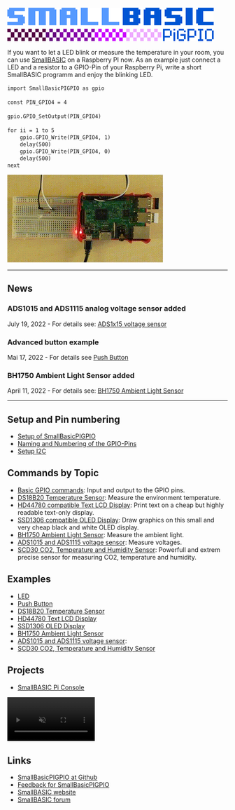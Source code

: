 ![Logo SmallBASICPiGPIO](./images/logo_smallbasicpigpio.png)

If you want to let a LED blink or measure the temperature in your room, you can use [SmallBASIC](https://smallbasic.github.io) on a Raspberry PI now. As an example just connect a LED and a resistor to a GPIO-Pin of your Raspberry Pi, write a short SmallBASIC programm and enjoy the blinking LED.

```basic
import SmallBasicPIGPIO as gpio

const PIN_GPIO4 = 4

gpio.GPIO_SetOutput(PIN_GPIO4)

for ii = 1 to 5
	gpio.GPIO_Write(PIN_GPIO4, 1)
	delay(500)
	gpio.GPIO_Write(PIN_GPIO4, 0)
	delay(500)
next
```
![Blinking LED](./images/blink.gif)

***
## News

### ADS1015 and ADS1115 analog voltage sensor added
July 19, 2022 - For details see: [ADS1x15 voltage sensor](./ads1x15.html)

### Advanced button example
Mai 17, 2022 - For details see [Push Button](./example_pushbutton.html)

### BH1750 Ambient Light Sensor added
April 11, 2022 - For details see: [BH1750 Ambient Light Sensor](./bh1750.html)
***

## Setup and Pin numbering

- [Setup of SmallBasicPIGPIO](./setup.html)
- [Naming and Numbering of the GPIO-Pins](./gpio_numbering.html)
- [Setup I2C](./setupi2c.html)

## Commands by Topic

- [Basic GPIO commands](./gpio.html): Input and output to the GPIO pins.
- [DS18B20 Temperature Sensor](./ds18b20.html): Measure the environment temperature.
- [HD44780 compatible Text LCD Display](./hd44780.html): Print text on a cheap but highly readable text-only display.
- [SSD1306 compatible OLED Display](./ssd1306.html): Draw graphics on this small and very cheap black and white OLED display.
- [BH1750 Ambient Light Sensor](./bh1750.html): Measure the ambient light.
- [ADS1015 and ADS1115 voltage sensor](./ads1x15.html): Measure voltages.
- [SCD30 CO2, Temperature and Humidity Sensor](./scd30.html): Powerfull and extrem precise sensor for measuring CO2, temperature and humidity.

## Examples

- [LED](./example_led.html)
- [Push Button](./example_pushbutton.html)
- [DS18B20 Temperature Sensor](./example_ds18b20.html)
- [HD44780 Text LCD Display](./example_hd44780.html)
- [SSD1306 OLED Display](./example_ssd1306.html)
- [BH1750 Ambient Light Sensor](./example_bh1750.html)
- [ADS1015 and ADS1115 voltage sensor](./example_ads1x15.html):
- [SCD30 CO2, Temperature and Humidity Sensor](./example_scd30.html)

## Projects

- [SmallBASIC Pi Console](./sbconsole.html)
<video width='200' controls loop autoplay muted>
	<source src='./images/SBConsole.mp4' type='video/mp4'>
</video>

## Links

- [SmallBasicPIGPIO at Github](https://github.com/Joe7M/SmallBasicPIGPIO)
- [Feedback for SmallBasicPIGPIO](https://github.com/Joe7M/SmallBasicPIGPIO/discussions)
- [SmallBASIC website](https://smallbasic.github.io/)
- [SmallBASIC forum](https://www.syntaxbomb.com/smallbasic/)
